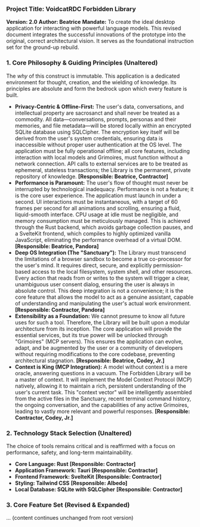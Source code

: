 ### **Project Title: VoidcatRDC Forbidden Library**

**Version: 2.0** **Author: Beatrice** **Mandate:** To create the ideal desktop application for interacting with powerful language models. This revised document integrates the successful innovations of the prototype into the original, correct architectural vision. It serves as the foundational instruction set for the ground-up rebuild.

### **1. Core Philosophy & Guiding Principles (Unaltered)**

The *why* of this construct is immutable. This application is a dedicated environment for thought, creation, and the wielding of knowledge. Its principles are absolute and form the bedrock upon which every feature is built.

* **Privacy-Centric & Offline-First:** The user's data, conversations, and intellectual property are sacrosanct and shall never be treated as a commodity. All data—conversations, prompts, personas and their memories, and file metadata—will be stored locally within an encrypted SQLite database using SQLCipher. The encryption key itself will be derived from the user's system credentials, ensuring data is inaccessible without proper user authentication at the OS level. The application must be fully operational offline; all core features, including interaction with local models and Grimoires, must function without a network connection. API calls to external services are to be treated as ephemeral, stateless transactions; the Library is the permanent, private repository of knowledge. **[Responsible: Beatrice, Contractor]**  
* **Performance is Paramount:** The user's flow of thought must never be interrupted by technological inadequacy. Performance is not a feature; it is the core user experience. The application must launch in under a second. UI interactions must be instantaneous, with a target of 60 frames per second for all animations and scrolling, ensuring a fluid, liquid-smooth interface. CPU usage at idle must be negligible, and memory consumption must be meticulously managed. This is achieved through the Rust backend, which avoids garbage collection pauses, and a SvelteKit frontend, which compiles to highly optimized vanilla JavaScript, eliminating the performance overhead of a virtual DOM. **[Responsible: Beatrice, Pandora]**  
* **Deep OS Integration (The "Sanctuary"):** The Library must transcend the limitations of a browser sandbox to become a true co-processor for the user's mind. It requires direct, secure, and explicitly permission-based access to the local filesystem, system shell, and other resources. Every action that reads from or writes to the system will trigger a clear, unambiguous user consent dialog, ensuring the user is always in absolute control. This deep integration is not a convenience; it is the core feature that allows the model to act as a genuine assistant, capable of understanding and manipulating the user's actual work environment. **[Responsible: Contractor, Pandora]**  
* **Extensibility as a Foundation:** We cannot presume to know all future uses for such a tool. Therefore, the Library will be built upon a modular architecture from its inception. The core application will provide the essential services, but its true power will be unlocked through "Grimoires" (MCP servers). This ensures the application can evolve, adapt, and be augmented by the user or a community of developers without requiring modifications to the core codebase, preventing architectural stagnation. **[Responsible: Beatrice, Codey, Jr.]**  
* **Context is King (MCP Integration):** A model without context is a mere oracle, answering questions in a vacuum. The Forbidden Library will be a master of context. It will implement the Model Context Protocol (MCP) natively, allowing it to maintain a rich, persistent understanding of the user's current task. This "context vector" will be intelligently assembled from the active files in the Sanctuary, recent terminal command history, the ongoing conversation, and the capabilities of any active Grimoires, leading to vastly more relevant and powerful responses. **[Responsible: Contractor, Codey, Jr.]**

### **2. Technology Stack Selection (Unaltered)**

The choice of tools remains critical and is reaffirmed with a focus on performance, safety, and long-term maintainability.

* **Core Language: Rust** **[Responsible: Contractor]**  
* **Application Framework: Tauri** **[Responsible: Contractor]**  
* **Frontend Framework: SvelteKit** **[Responsible: Contractor]**  
* **Styling: Tailwind CSS** **[Responsible: Albedo]**  
* **Local Database: SQLite with SQLCipher** **[Responsible: Contractor]**

### **3. Core Feature Set (Revised & Expanded)**

... (content continues unchanged from root version)

